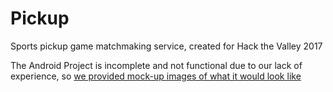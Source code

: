 # Pickup
Sports pickup game matchmaking service, created for Hack the Valley 2017

The Android Project is incomplete and not functional due to our lack of experience, so [we provided mock-up images of what it would look like](https://github.com/gravitybear/Pickup/tree/master/mock-ups)
